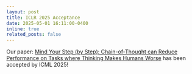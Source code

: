 ```yaml
---
layout: post
title: ICLR 2025 Acceptance
date: 2025-05-01 16:11:00-0400
inline: true
related_posts: false
---
```


Our paper: <a href="https://arxiv.org/abs/2410.21333">Mind Your Step (by Step): Chain-of-Thought can Reduce Performance on Tasks where Thinking Makes Humans Worse</a> has been accepted by ICML 2025!
